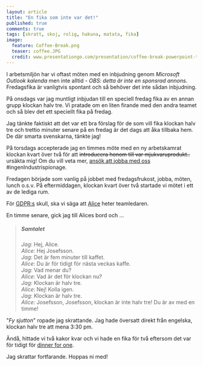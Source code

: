 ```yaml
---
layout: article
title: "En fika som inte var det!"
published: true
comments: true
tags: [skratt, skoj, rolig, hakuna, matata, fika]
image:
  feature: Coffee-Break.png
  teaser: coffee.JPG
  credit: www.presentationgo.com/presentation/coffee-break-powerpoint-template/
---
```


I arbetsmiljön har vi oftast möten med en inbjudning genom *Microsoft Outlook kalenda* men inte alltid - *OBS: detta är inte en sponsrad annons*. Fredagsfika är vanligtvis spontant och så behöver det inte sådan inbjudning.

På onsdags var jag muntligt inbjudan till en speciell fredag fika av en annan grupp klockan halv tre. Vi pratade om en liten firande med den andra teamet och så blev det ett speciellt fika på fredag.

Jag tänkte faktiskt att det var ett bra förslag för de som vill fika klockan halv tre och trettio minuter senare på en fredag är det dags att åka tillbaka hem. De där smarta svenskarna, tänkte jag!

På torsdags accepterade jag en timmes möte med en ny arbetskamrat klockan kvart över två för att ~~introducera honom till var mjukvaruprodukt..~~ ursäkta mig! Om du vill veta mer, [ansök att jobba med oss](https://careers.smartrecruiters.com/BoschGroup/sweden) #ingenIndustrispionage.

Fredagen började som vanlig på jobbet med fredagsfrukost, jobba, möten, lunch o.s.v. På eftermiddagen, klockan kvart över två startade vi mötet i ett av de lediga rum.

För [GDPR:s](https://sv.wikipedia.org/wiki/Dataskyddsf%C3%B6rordningen) skull, ska vi säga att [Alice](https://hejsweden.com/en/swedish-names-lists-statistics/) heter teamledaren.

En timme senare, gick jag till Alices bord och ...

> ##### Samtalet
> *Jag*: Hej, Alice. <br>
> *Alice*: Hej Josefsson. <br>
> *Jag*: Det är fem minuter till kaffet. <br>
> *Alice*: Du är för tidigt för nästa veckas kaffe. <br>
> *Jag*: Vad menar du? <br>
> *Alice*: Vad är det för klockan nu? <br>
> *Jag*: Klockan är halv tre. <br>
> *Alice*: Nej! Kolla igen. <br>
> *Jag*: Klockan är halv tre. <br>
> *Alice*: Josefsson, Josefsson, klockan är inte halv tre! Du är av med en timme!

"*Fy sjutton*" ropade jag skrattande. Jag hade översatt direkt från engelska, klockan halv tre att mena 3:30 pm.

Ändå, hittade vi två kakor kvar och vi hade en fika för två eftersom det var för tidigt för [dinner for one](https://www.youtube.com/watch?v=BN9edpdCH7c).

Jag skrattar fortfarande. Hoppas ni med!
